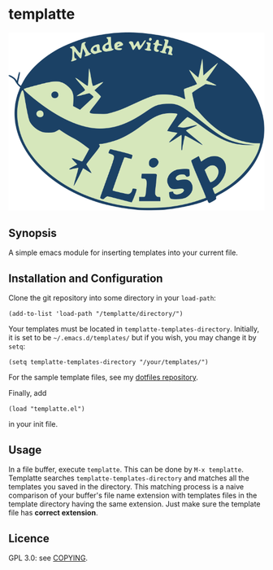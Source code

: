# templatte

![](./made-with-lisp-flat.svg "Lisp Lizard designed by Manfred Spiller")

## Synopsis

A simple emacs module for inserting templates into your current file.

## Installation and Configuration

Clone the git repository into some directory in your `load-path`:

``` emacs-lisp
(add-to-list 'load-path "/templatte/directory/")
```

Your templates must be located in `templatte-templates-directory`.  Initially, it is set to be `~/.emacs.d/templates/` but if you wish, you may change it by `setq`:

``` emacs-lisp
(setq templatte-templates-directory "/your/templates/")
```

For the sample template files, see my [dotfiles repository](https://github.com/teeghee/dotfiles/tree/master/.emacs.d/templates).

Finally, add

``` emacs-lisp
(load "templatte.el")
```
in your init file.

## Usage

In a file buffer, execute `templatte`.  This can be done by `M-x templatte`.  Templatte searches `templatte-templates-directory` and matches all the templates you saved in the directory.  This matching process is a naive comparison of your buffer's file name extension with templates files in the template directory having the same extension.  Just make sure the template file has **correct extension**.

## Licence

GPL 3.0: see [COPYING](./COPYING).


